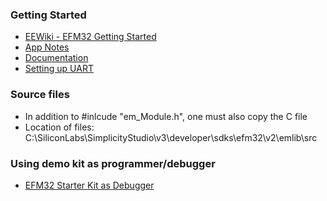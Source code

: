 ### Getting Started
* [EEWiki - EFM32 Getting Started](https://eewiki.net/display/microcontroller/Getting+Started+with+EFM32+Giant+Gecko+ARM+Cortex-M3)
* [App Notes](http://www.silabs.com/products/mcu/Pages/32-bit-mcu-application-notes.aspx)
* [Documentation](http://devtools.silabs.com/dl/documentation/doxygen/4.2.1/efm32gg/html/index.html)
* [Setting up UART](http://community.silabs.com/t5/Simplicity-Studio-and-Software/Asynchronous-communication-using-STK3800-Quick-Start/m-p/110247#U110247)

### Source files
* In addition to #inlcude "em_Module.h", one must also copy the C file
* Location of files: C:\SiliconLabs\SimplicityStudio\v3\developer\sdks\efm32\v2\emlib\src

### Using demo kit as programmer/debugger
* [EFM32 Starter Kit as Debugger](http://community.silabs.com/t5/Simplicity-Studio-and-Software/Using-an-EFM32-Starter-Kit-as-an-external-debugger/ta-p/138008)
